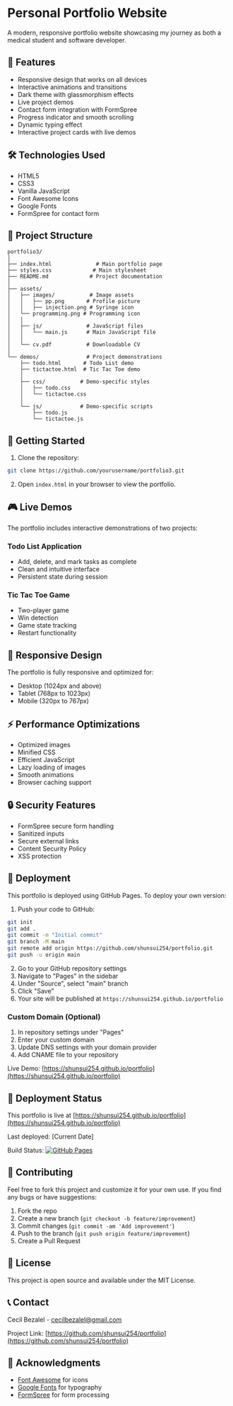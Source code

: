 # Personal Portfolio Website

A modern, responsive portfolio website showcasing my journey as both a medical student and software developer.

## 🚀 Features

- Responsive design that works on all devices
- Interactive animations and transitions
- Dark theme with glassmorphism effects
- Live project demos
- Contact form integration with FormSpree
- Progress indicator and smooth scrolling
- Dynamic typing effect
- Interactive project cards with live demos

## 🛠️ Technologies Used

- HTML5
- CSS3
- Vanilla JavaScript
- Font Awesome Icons
- Google Fonts
- FormSpree for contact form

## 📁 Project Structure

```
portfolio3/
│
├── index.html              # Main portfolio page
├── styles.css             # Main stylesheet
├── README.md             # Project documentation
│
├── assets/
│   ├── images/           # Image assets
│   │   ├── pp.png       # Profile picture
│   │   ├── injection.png # Syringe icon
│   └── programming.png # Programming icon
│   │
│   ├── js/              # JavaScript files
│   │   └── main.js      # Main JavaScript file
│   │
│   └── cv.pdf           # Downloadable CV
│
└── demos/               # Project demonstrations
    ├── todo.html       # Todo List demo
    ├── tictactoe.html  # Tic Tac Toe demo
    │
    ├── css/           # Demo-specific styles
    │   ├── todo.css
    │   └── tictactoe.css
    │
    └── js/            # Demo-specific scripts
        ├── todo.js
        └── tictactoe.js
```

## 🚀 Getting Started

1. Clone the repository:
```bash
git clone https://github.com/yourusername/portfolio3.git
```

2. Open `index.html` in your browser to view the portfolio.

## 🎮 Live Demos

The portfolio includes interactive demonstrations of two projects:

### Todo List Application
- Add, delete, and mark tasks as complete
- Clean and intuitive interface
- Persistent state during session

### Tic Tac Toe Game
- Two-player game
- Win detection
- Game state tracking
- Restart functionality

## 📱 Responsive Design

The portfolio is fully responsive and optimized for:
- Desktop (1024px and above)
- Tablet (768px to 1023px)
- Mobile (320px to 767px)

## ⚡ Performance Optimizations

- Optimized images
- Minified CSS
- Efficient JavaScript
- Lazy loading of images
- Smooth animations
- Browser caching support

## 🔒 Security Features

- FormSpree secure form handling
- Sanitized inputs
- Secure external links
- Content Security Policy
- XSS protection

## 🚀 Deployment

This portfolio is deployed using GitHub Pages. To deploy your own version:

1. Push your code to GitHub:
```bash
git init
git add .
git commit -m "Initial commit"
git branch -M main
git remote add origin https://github.com/shunsui254/portfolio.git
git push -u origin main
```

2. Go to your GitHub repository settings
3. Navigate to "Pages" in the sidebar
4. Under "Source", select "main" branch
5. Click "Save"
6. Your site will be published at `https://shunsui254.github.io/portfolio`

### Custom Domain (Optional)
1. In repository settings under "Pages"
2. Enter your custom domain
3. Update DNS settings with your domain provider
4. Add CNAME file to your repository

Live Demo: [https://shunsui254.github.io/portfolio](https://shunsui254.github.io/portfolio)

## 🚀 Deployment Status

This portfolio is live at [https://shunsui254.github.io/portfolio](https://shunsui254.github.io/portfolio)

Last deployed: [Current Date]

Build Status: [![GitHub Pages](https://img.shields.io/github/deployments/shunsui254/portfolio/github-pages?label=GitHub%20Pages&logo=github)](https://github.com/shunsui254/portfolio/deployments)

## 🤝 Contributing

Feel free to fork this project and customize it for your own use. If you find any bugs or have suggestions:

1. Fork the repo
2. Create a new branch (`git checkout -b feature/improvement`)
3. Commit changes (`git commit -am 'Add improvement'`)
4. Push to the branch (`git push origin feature/improvement`)
5. Create a Pull Request

## 📄 License

This project is open source and available under the MIT License.

## 📞 Contact

Cecil Bezalel - [cecilbezalel@gmail.com](mailto:cecilbezalel@gmail.com)

Project Link: [https://github.com/shunsui254/portfolio](https://github.com/shunsui254/portfolio)

## 🙏 Acknowledgments

- [Font Awesome](https://fontawesome.com/) for icons
- [Google Fonts](https://fonts.google.com/) for typography
- [FormSpree](https://formspree.io/) for form processing
